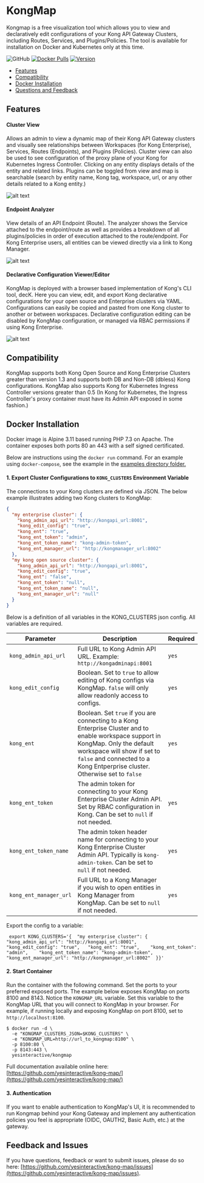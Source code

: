 # KongMap #
Kongmap is a free visualization tool which allows you to view and declaratively edit configurations of
your Kong API Gateway Clusters, including Routes, Services, and Plugins/Policies. The tool is 
available for installation on Docker and Kubernetes only at this time.  

![GitHub](https://img.shields.io/github/license/yesinteractive/kong-map?style=for-the-badge)
[![Docker Pulls](https://img.shields.io/docker/pulls/yesinteractive/kongmap?style=for-the-badge)](https://hub.docker.com/r/yesinteractive/dadjokes) 
[![Version](https://img.shields.io/badge/version-20201101-green?style=for-the-badge)](https://hub.docker.com/r/yesinteractive/dadjokes) 

- [Features](#Features)
- [Compatibility](#Compatibility)
- [Docker Installation](#Docker-Installation)
- [Questions and Feedback](#Feedback-and-Issues)

## Features

#### Cluster View
Allows an admin to view a dynamic map of their Kong API Gateway clusters and visually see relationships between
Workspaces (for Kong Enterprise), Services, Routes (Endpoints), and Plugins (Policies). Cluster view can also
be used to see configuration of the proxy plane of your Kong for Kubernetes Ingress Controller. Clicking on any 
entity displays details of the entity and related links. Plugins can be toggled from view and map is searchable
(search by entity name, Kong tag, workspace, url, or any other details related to a Kong entity.)


![alt text](https://github.com/yesinteractive/kong-map/blob/main/screenshots/kongmap-home.png?raw=true "kongmap")

#### Endpoint Analyzer
View details of an API Endpoint (Route). The analyzer shows the Service attached to the endpoint/route as well as provides
a breakdown of all plugins/policies in order of execution attached to the route/endpoint. For Kong Enterprise users,
all entities can be viewed directly via a link to Kong Manager.

![alt text](https://github.com/yesinteractive/kong-map/blob/main/screenshots/kongmap-endpoint.png?raw=true "kongmap")


#### Declarative Configuration Viewer/Editor
KongMap is deployed with a browser based implementation of Kong's CLI tool, decK. Here you can view, edit, and export Kong declarative configurations for your open source 
and Enterprise clusters via YAML. Configurations can easily be copied and pasted from one Kong cluster to another or between workspaces. Declarative
configuration editing can be disabled by KongMap configuration, or managed via RBAC permissions if using Kong Enterprise. 

![alt text](https://github.com/yesinteractive/kong-map/blob/main/screenshots/kongmap-deck.png?raw=true "kongmap")

## Compatibility
KongMap supports both Kong Open Source and Kong Enterprise Clusters greater than version 1.3 and supports both DB and Non-DB (dbless) Kong configurations.
KongMap also supports Kong for Kubernetes Ingress Controller versions greater than 0.5 (In Kong for Kubernetes,
the Ingress Controller's proxy container must have its Admin API exposed in some fashion.)

## Docker Installation

Docker image is Alpine 3.11 based running PHP 7.3 on Apache. The container exposes both ports 80 an 443 with a self signed certificated. 

Below are instructions using the `docker run` command. For an example using `docker-compose`, see the example in the [examples directory folder.](https://github.com/yesinteractive/kong-map/blob/main/examples)

#### 1. Export Cluster Configurations to `KONG_CLUSTERS` Environment Variable

The connections to your Kong clusters are defined via JSON. The below example illustrates adding two Kong clusters to KongMap:

```json
{
  "my enterprise cluster": {
    "kong_admin_api_url": "http://kongapi_url:8001",
    "kong_edit_config": "true",
    "kong_ent": "true",
    "kong_ent_token": "admin",
    "kong_ent_token_name": "kong-admin-token",
    "kong_ent_manager_url": "http://kongmanager_url:8002"
  },
  "my kong open source cluster": {
    "kong_admin_api_url": "http://kongapi_url:8001",
    "kong_edit_config": "true",
    "kong_ent": "false",
    "kong_ent_token": "null",
    "kong_ent_token_name": "null",
    "kong_ent_manager_url": "null"
  }
}
  ```
Below is a definition of all variables in the KONG_CLUSTERS json config. All variables are required.

| Parameter              | Description | Required  |
|------------------------|-------------|-----------|
| `kong_admin_api_url`   | Full URL to Kong Admin API URL. Example: `http://kongadminapi:8001`     | `yes`     |
| `kong_edit_config`     | Boolean. Set to `true` to allow editing of Kong configs via KongMap. `false` will only allow readonly access to configs.           | `yes`     |
| `kong_ent`             | Boolean. Set `true` if you are connecting to a Kong Enterprise Cluster and to enable workspace support in KongMap. Only the default workspace will show if set to `false` and connected to a Kong Entperprise cluster. Otherwise set to `false`          | `yes`     |
| `kong_ent_token`       | The admin token for connecting to your Kong Enterprise Cluster Admin API. Set by RBAC configuration in Kong. Can be set to `null` if not needed.           | `yes`     |
| `kong_ent_token_name`  | The admin token header name for connecting to your Kong Enterprise Cluster Admin API.  Typically is `kong-admin-token`. Can be set to `null` if not needed.          | `yes`     |
| `kong_ent_manager_url` | Full URL to a Kong Manager if you wish to open entities in Kong Manager from KongMap. Can be set to `null` if not needed.           | `yes`     |

Export the config to a variable:

```shell
 export KONG_CLUSTERS='{  "my enterprise cluster": {    "kong_admin_api_url": "http://kongapi_url:8001",    "kong_edit_config": "true",   "kong_ent": "true",    "kong_ent_token": "admin",    "kong_ent_token_name": "kong-admin-token",    "kong_ent_manager_url": "http://kongmanager_url:8002"  }}'
  ```

#### 2. Start Container

Run the container with the following command. Set the ports to your preferred exposed ports. The example below exposes KongMap on ports 8100 and 8143. 
Notice the `KONGMAP_URL` variable. Set this variable to the KongMap URL that you will connect to KongMap in your browser. For example, if 
running locally and exposing KongMap on port 8100, set to `http://localhost:8100`.

```
$ docker run -d \
  -e "KONGMAP_CLUSTERS_JSON=$KONG_CLUSTERS" \
  -e "KONGMAP_URL=http://url_to_kongmap:8100" \
  -p 8100:80 \
  -p 8143:443 \
  yesinteractive/kongmap
```


Full documentation available online here: [https://github.com/yesinteractive/kong-map/](https://github.com/yesinteractive/kong-map/)

#### 3. Authentication

If you want to enable authentication to KongMap's UI, it is recommended to run Kongmap behind your Kong Gateway and implement any authentication
policies you feel is appropriate (OIDC, OAUTH2, Basic Auth, etc.) at the gateway.

## Feedback and Issues

If you have questions, feedback or want to submit issues, please do so here: [https://github.com/yesinteractive/kong-map/issues](https://github.com/yesinteractive/kong-map/issues).